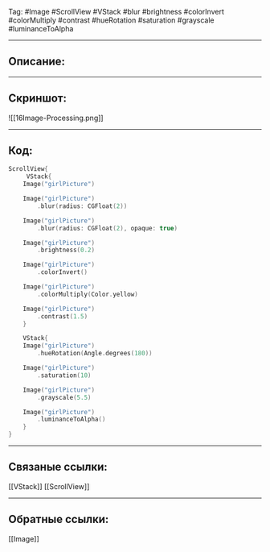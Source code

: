 Tag: #Image #ScrollView #VStack #blur #brightness #colorInvert #colorMultiply #contrast #hueRotation #saturation #grayscale #luminanceToAlpha

---
## Описание:


---
## Скриншот:
![[16Image-Processing.png]]

---
## Код:

``` swift
ScrollView{
     VStack{
	Image("girlPicture")

	Image("girlPicture")
	    .blur(radius: CGFloat(2))

	Image("girlPicture")
	    .blur(radius: CGFloat(2), opaque: true)

	Image("girlPicture")
	    .brightness(0.2)

	Image("girlPicture")
	    .colorInvert()

	Image("girlPicture")
	    .colorMultiply(Color.yellow)

	Image("girlPicture")
	    .contrast(1.5)
    }

    VStack{
	Image("girlPicture")
	    .hueRotation(Angle.degrees(180))

	Image("girlPicture")
	    .saturation(10)

	Image("girlPicture")
	    .grayscale(5.5)

	Image("girlPicture")
	    .luminanceToAlpha()
    }
}

```

---
## Связаные ссылки:
[[VStack]]
[[ScrollView]]

---
## Обратные ссылки:
[[Image]]
